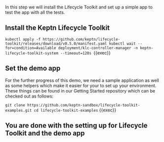 
<br>
In this step we will install the Lifecycle Toolkit and set up a simple app to test the app with all the tests.

## Install the Keptn Lifecycle Toolkit 

`kubectl apply -f https://github.com/keptn/lifecycle-toolkit/releases/download/v0.5.0/manifest.yaml
kubectl wait --for=condition=Available deployment/klc-controller-manager -n keptn-lifecycle-toolkit-system --timeout=120s
`{{exec}}

## Set the demo app
For the further progress of this demo, we need a sample application as well as some helpers which make it easier for your to set up your environment. These things can be found in our Getting Started repository which can be checked out as follows:

`git clone https://github.com/keptn-sandbox/lifecycle-toolkit-examples.git
cd lifecycle-toolkit-examples` {{exec}}

## You are done with the setting up for Lifecycle Toolkit and the demo app
